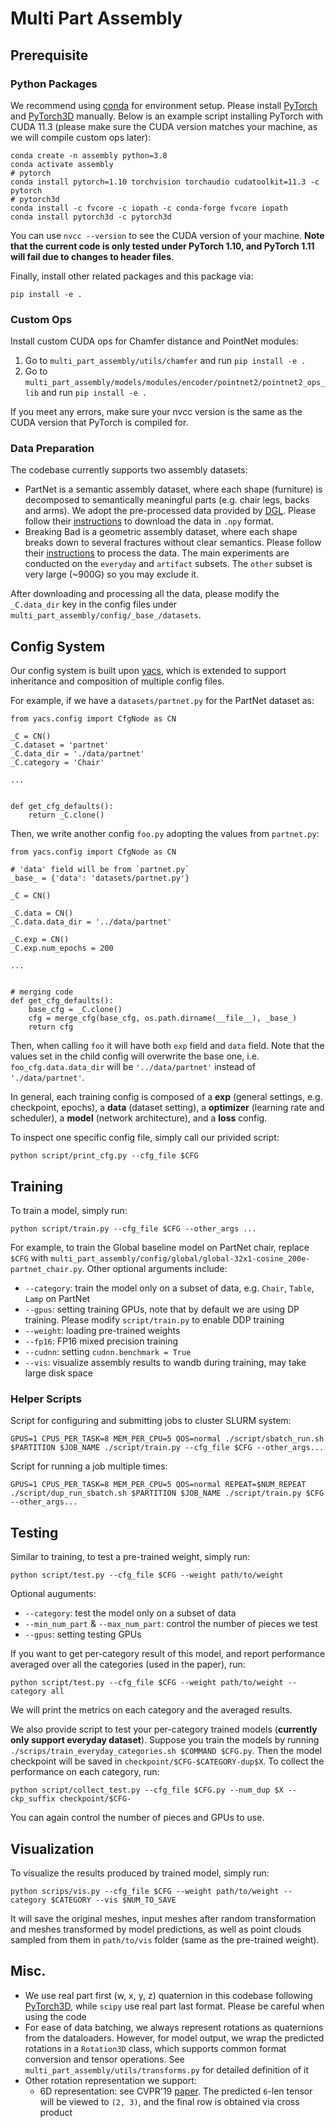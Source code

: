 # Multi Part Assembly

## Prerequisite

### Python Packages

We recommend using [conda](https://docs.conda.io/projects/conda/en/latest/user-guide/install/index.html) for environment setup.
Please install [PyTorch](https://pytorch.org/) and [PyTorch3D](https://pytorch3d.org/) manually.
Below is an example script installing PyTorch with CUDA 11.3 (please make sure the CUDA version matches your machine, as we will compile custom ops later):

```
conda create -n assembly python=3.8
conda activate assembly
# pytorch
conda install pytorch=1.10 torchvision torchaudio cudatoolkit=11.3 -c pytorch
# pytorch3d
conda install -c fvcore -c iopath -c conda-forge fvcore iopath
conda install pytorch3d -c pytorch3d
```

You can use `nvcc --version` to see the CUDA version of your machine.
**Note that the current code is only tested under PyTorch 1.10, and PyTorch 1.11 will fail due to changes to header files**.

Finally, install other related packages and this package via:

```
pip install -e .
```

### Custom Ops

Install custom CUDA ops for Chamfer distance and PointNet modules:

1. Go to `multi_part_assembly/utils/chamfer` and run `pip install -e .`
2. Go to `multi_part_assembly/models/modules/encoder/pointnet2/pointnet2_ops_lib` and run `pip install -e .`

If you meet any errors, make sure your nvcc version is the same as the CUDA version that PyTorch is compiled for.

### Data Preparation

The codebase currently supports two assembly datasets:

-   PartNet is a semantic assembly dataset, where each shape (furniture) is decomposed to semantically meaningful parts (e.g. chair legs, backs and arms). We adopt the pre-processed data provided by [DGL](https://github.com/hyperplane-lab/Generative-3D-Part-Assembly). Please follow their [instructions](https://github.com/hyperplane-lab/Generative-3D-Part-Assembly#file-structure) to download the data in `.npy` format.
-   Breaking Bad is a geometric assembly dataset, where each shape breaks down to several fractures without clear semantics. Please follow their [instructions](https://github.com/Breaking-Bad-Dataset/Breaking-Bad-Dataset.github.io/blob/main/README.md) to process the data. The main experiments are conducted on the `everyday` and `artifact` subsets. The `other` subset is very large (~900G) so you may exclude it.

After downloading and processing all the data, please modify the `_C.data_dir` key in the config files under `multi_part_assembly/config/_base_/datasets`.

## Config System

Our config system is built upon [yacs](https://github.com/rbgirshick/yacs), which is extended to support inheritance and composition of multiple config files.

For example, if we have a `datasets/partnet.py` for the PartNet dataset as:

```
from yacs.config import CfgNode as CN

_C = CN()
_C.dataset = 'partnet'
_C.data_dir = './data/partnet'
_C.category = 'Chair'

...


def get_cfg_defaults():
    return _C.clone()

```

Then, we write another config `foo.py` adopting the values from `partnet.py`:

```
from yacs.config import CfgNode as CN

# 'data' field will be from `partnet.py`
_base_ = {'data': 'datasets/partnet.py'}

_C = CN()

_C.data = CN()
_C.data.data_dir = '../data/partnet'

_C.exp = CN()
_C.exp.num_epochs = 200

...


# merging code
def get_cfg_defaults():
    base_cfg = _C.clone()
    cfg = merge_cfg(base_cfg, os.path.dirname(__file__), _base_)
    return cfg

```

Then, when calling `foo` it will have both `exp` field and `data` field.
Note that the values set in the child config will overwrite the base one, i.e. `foo_cfg.data.data_dir` will be `'../data/partnet'` instead of `'./data/partnet'`.

In general, each training config is composed of a **exp** (general settings, e.g. checkpoint, epochs), a **data** (dataset setting), a **optimizer** (learning rate and scheduler), a **model** (network architecture), and a **loss** config.

To inspect one specific config file, simply call our privided script:

```
python script/print_cfg.py --cfg_file $CFG
```

## Training

To train a model, simply run:

```
python script/train.py --cfg_file $CFG --other_args ...
```

For example, to train the Global baseline model on PartNet chair, replace `$CFG` with `multi_part_assembly/config/global/global-32x1-cosine_200e-partnet_chair.py`.
Other optional arguments include:

-   `--category`: train the model only on a subset of data, e.g. `Chair`, `Table`, `Lamp` on PartNet
-   `--gpus`: setting training GPUs, note that by default we are using DP training. Please modify `script/train.py` to enable DDP training
-   `--weight`: loading pre-trained weights
-   `--fp16`: FP16 mixed precision training
-   `--cudnn`: setting `cudnn.benchmark = True`
-   `--vis`: visualize assembly results to wandb during training, may take large disk space

### Helper Scripts

Script for configuring and submitting jobs to cluster SLURM system:

```
GPUS=1 CPUS_PER_TASK=8 MEM_PER_CPU=5 QOS=normal ./script/sbatch_run.sh $PARTITION $JOB_NAME ./script/train.py --cfg_file $CFG --other_args...
```

Script for running a job multiple times:

```
GPUS=1 CPUS_PER_TASK=8 MEM_PER_CPU=5 QOS=normal REPEAT=$NUM_REPEAT ./script/dup_run_sbatch.sh $PARTITION $JOB_NAME ./script/train.py $CFG --other_args...
```

## Testing

Similar to training, to test a pre-trained weight, simply run:

```
python script/test.py --cfg_file $CFG --weight path/to/weight
```

Optional auguments:

-   `--category`: test the model only on a subset of data
-   `--min_num_part` & `--max_num_part`: control the number of pieces we test
-   `--gpus`: setting testing GPUs

If you want to get per-category result of this model, and report performance averaged over all the categories (used in the paper), run:

```
python script/test.py --cfg_file $CFG --weight path/to/weight --category all
```

We will print the metrics on each category and the averaged results.

We also provide script to test your per-category trained models (**currently only support everyday dataset**). Suppose you train the models by running `./scrips/train_everyday_categories.sh $COMMAND $CFG.py`. Then the model checkpoint will be saved in `checkpoint/$CFG-$CATEGORY-dup$X`. To collect the performance on each category, run:

```
python script/collect_test.py --cfg_file $CFG.py --num_dup $X --ckp_suffix checkpoint/$CFG-
```

You can again control the number of pieces and GPUs to use.

## Visualization

To visualize the results produced by trained model, simply run:

```
python scrips/vis.py --cfg_file $CFG --weight path/to/weight --category $CATEGORY --vis $NUM_TO_SAVE
```

It will save the original meshes, input meshes after random transformation and meshes transformed by model predictions, as well as point clouds sampled from them in `path/to/vis` folder (same as the pre-trained weight).

## Misc.

-   We use real part first (w, x, y, z) quaternion in this codebase following [PyTorch3D](https://pytorch3d.org/), while `scipy` use real part last format. Please be careful when using the code
-   For ease of data batching, we always represent rotations as quaternions from the dataloaders. However, for model output, we wrap the predicted rotations in a `Rotation3D` class, which supports common format conversion and tensor operations. See `multi_part_assembly/utils/transforms.py` for detailed definition of it
-   Other rotation representation we support:
    -   6D representation: see CVPR'19 [paper](https://zhouyisjtu.github.io/project_rotation/rotation.html). The predicted `6`-len tensor will be viewed to `(2, 3)`, and the final row is obtained via cross product
